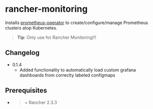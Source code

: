 # rancher-monitoring

Installs [prometheus-operator](https://github.com/coreos/prometheus-operator) to create/configure/manage Prometheus clusters atop Kubernetes.

> **Tip**: Only use for Rancher Monitoring!!!

## Changelog

* 0.1.4
    * Added functionality to automatically load custom grafana dashboards from correclty labeled configmaps

## Prerequisites
  - >= Rancher 2.3.3
